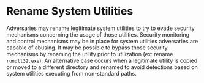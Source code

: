 # Rename System Utilities

Adversaries may rename legitimate system utilities to try to evade security mechanisms concerning the usage of those utilities. Security monitoring and control mechanisms may be in place for system utilities adversaries are capable of abusing. It may be possible to bypass those security mechanisms by renaming the utility prior to utilization (ex: rename `rundll32.exe`). An alternative case occurs when a legitimate utility is copied or moved to a different directory and renamed to avoid detections based on system utilities executing from non-standard paths.